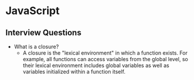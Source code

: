# JavaScript

## Interview Questions

* What is a closure?
	* A closure is the "lexical environment" in which a function exists. For example, all functions can access variables from the global level, so their lexical environment includes global variables as well as variables initialized within a function itself.